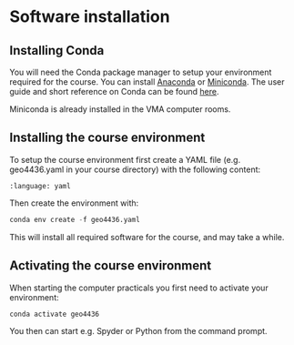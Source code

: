 # Software installation


## Installing Conda

You will need the Conda package manager to setup your environment required for the course.
You can install [Anaconda](https://www.anaconda.com/) or [Miniconda](https://docs.conda.io/en/latest/miniconda.html).
The user guide and short reference on Conda can be found [here](https://docs.conda.io/projects/conda/en/latest/user-guide/cheatsheet.html).

Miniconda is already installed in the VMA computer rooms.



## Installing the course environment

To setup the course environment first create a YAML file (e.g. geo4436.yaml in your course directory) with the following content:

```{literalinclude} ../../environment/environment.yaml
:language: yaml
```

Then create the environment with:

```python
conda env create -f geo4436.yaml
```

This will install all required software for the course, and may take a while.


## Activating the course environment

When starting the computer practicals you first need to activate your environment:

```python
conda activate geo4436
```

You then can start e.g. Spyder or Python from the command prompt.
